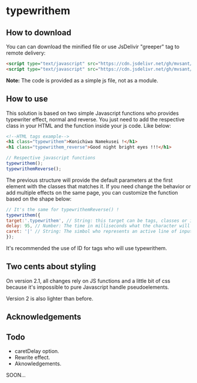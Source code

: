 # typewrithem

## How to download

You can can download the minified file or use JsDelivir "greeper" tag to remote delivery:

```HTML 
<script type="text/javascript" src="https://cdn.jsdelivr.net/gh/mvsant/typewrithem/typewrithem.min.js" defer></script>
<script type="text/javascript" src="https://cdn.jsdelivr.net/gh/mvsant/typewrithem/typewrithem.min.css" defer></script>
```

**Note:** The code is provided as a simple js file, not as a module.

## How to use

This solution is based on two simple Javascript functions who provides typewriter effect, normal and reverse.
You just need to add the respective class in your HTML and the function inside your js code. Like below:

```HTML
<!--HTML tags example-->
<h1 class="typewrithem">Konichiwa Namekusei !</h1>
<h1 class="typewrithem_reverse">Good night bright eyes !!!</h1>
```

```javascript
// Respective javascript functions
typewrithem();
typewrithemReverse();
```
The previous structure will provide the default parameters at the first element with the classes that matches it.
If you need change the behavior or add multiple effects on the same page, you can customize the function based on the shape below:

```js
// It's the same for typewrithemReverse() !
typewrithem({
target:'.typewrithem', // String: this target can be tags, classes or id's.
delay: 95, // Number: The time in milliseconds what the character will appear or disappear.
caret: '|' // String: The simbol who represents an active line of input. It accepts any string input so, use your imagination ;)
});
```

It's recommended the use of ID for tags who will use typewrithem.

## Two cents about styling

On version 2.1, all changes rely on JS functions and a little bit of css because it's impossible to pure Javascript handle pseudoelements. 

Version 2 is also lighter than before.

## Acknowledgements

## Todo
- caretDelay option.
- Rewrite effect.
- Aknowledgements.

SOON...
